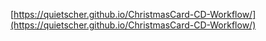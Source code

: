 [https://quietscher.github.io/ChristmasCard-CD-Workflow/](https://quietscher.github.io/ChristmasCard-CD-Workflow/)
